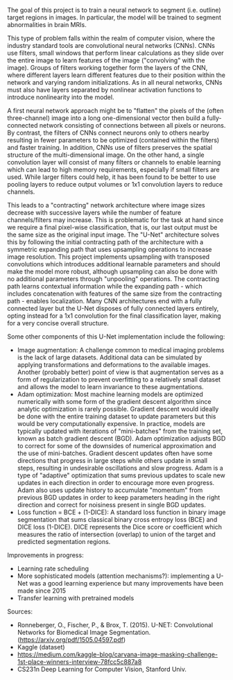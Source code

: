 The goal of this project is to train a neural network to segment (i.e. outline) target regions in images. In particular, the model will be trained to segment abnormalities in brain MRIs.

This type of problem falls within the realm of computer vision, where the industry standard tools are convolutional neural networks (CNNs). CNNs use filters, small windows that perform linear calculations as they slide over the entire image to learn features of the image ("convolving" with the image). Groups of filters working together form the layers of the CNN, where different layers learn different features due to their position within the network and varying random initializations. As in all neural networks, CNNs must also have layers separated by nonlinear activation functions to introduce nonlinearity into the model.

A first neural network approach might be to "flatten" the pixels of the (often three-channel) image into a long one-dimensional vector then build a fully-connected network consisting of connections between all pixels or neurons. By contrast, the filters of CNNs connect neurons only to others nearby resulting in fewer parameters to be optimized (contained within the filters) and faster training. In addition, CNNs use of filters preserves the spatial structure of the multi-dimensional image. On the other hand, a single convolution layer will consist of many filters or channels to enable learning which can lead to high memory requirements, especially if small filters are used. While larger filters could help, it has been found to be better to use pooling layers to reduce output volumes or 1x1 convolution layers to reduce channels.

This leads to a "contracting" network architecture where image sizes decrease with successive layers while the number of feature channels/filters may increase. This is problematic for the task at hand since we require a final pixel-wise classification, that is, our last output must be the same size as the original input image. The "U-Net" architecture solves this by following the initial contracting path of the architecture with a symmetric expanding path that uses upsampling operations to increase image resolution. This project implements upsampling with transposed convolutions which introduces additional learnable parameters and should make the model more robust, although upsampling can also be done with no additional parameters through "unpooling" operations. The contracting path learns contextual information while the expanding path - which includes concatenation with features of the same size from the contracting path - enables localization. Many CNN architectures end with a fully connected layer but the U-Net disposes of fully connected layers entirely, opting instead for a 1x1 convolution for the final classification layer, making for a very concise overall structure.

Some other components of this U-Net implementation include the following:
* Image augmentation: A challenge common to medical imaging problems is the lack of large datasets. Additional data can be simulated by applying transformations and deformations to the available images. Another (probably better) point of view is that augmentation serves as a form of regularization to prevent overfitting to a relatively small dataset and allows the model to learn invariance to these augmentations.
* Adam optimization: Most machine learning models are optimized numerically with some form of the gradient descent algorithm since analytic optimization is rarely possible. Gradient descent would ideally be done with the entire training dataset to update parameters but this would be very computationally expensive. In practice, models are typically updated with iterations of "mini-batches" from the training set, known as batch gradient descent (BGD). Adam optimization adjusts BGD to correct for some of the downsides of numerical approximation and the use of mini-batches.
Gradient descent updates often have some directions that progress in large steps while others update in small steps, resulting in undesirable oscillations and slow progress. Adam is a type of "adaptive" optimization that sums previous updates to scale new updates in each direction in order to encourage more even progress.
Adam also uses update history to accumulate "momentum" from previous BGD updates in order to keep parameters heading in the right direction and correct for noisiness present in single BGD updates.
* Loss function = BCE + (1-DICE): A standard loss function in binary image segmentation that sums classical binary cross entropy loss (BCE) and DICE loss (1-DICE). DICE represents the Dice score or coefficient which measures the ratio of intersection (overlap) to union of the target and predicted segmentation regions.

Improvements in progress:
* Learning rate scheduling
* More sophisticated models (attention mechanisms?): implementing a U-Net was a good learning experience but many improvements have been made since 2015
* Transfer learning with pretrained models
 
Sources:
* Ronneberger, O., Fischer, P., & Brox, T. (2015). U-NET: Convolutional Networks for Biomedical Image Segmentation. (https://arxiv.org/pdf/1505.04597.pdf)
* Kaggle (dataset)
* https://medium.com/kaggle-blog/carvana-image-masking-challenge-1st-place-winners-interview-78fcc5c887a8
* CS231n Deep Learning for Computer Vision, Stanford Univ.


